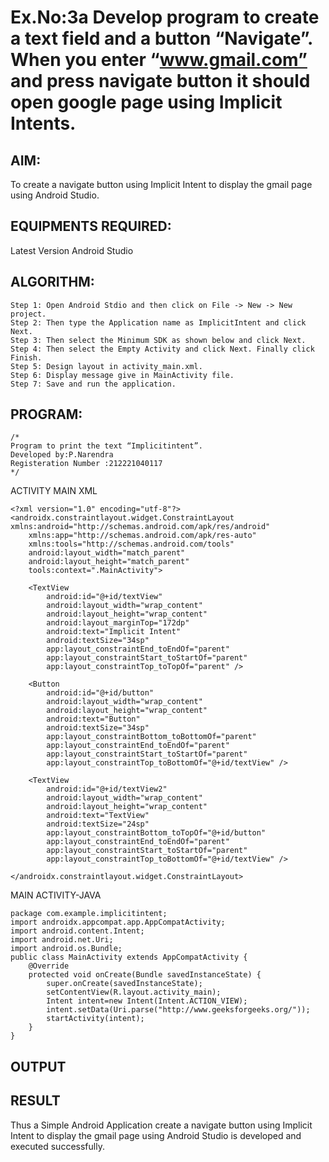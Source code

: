 # Ex.No:3a Develop program to create a text field and a button “Navigate”. When you enter “www.gmail.com” and press navigate button it should open google page using Implicit Intents.


## AIM:

To create a navigate button using Implicit Intent to display the gmail page using Android Studio.

## EQUIPMENTS REQUIRED:

Latest Version Android Studio

## ALGORITHM:
```
Step 1: Open Android Stdio and then click on File -> New -> New project.
Step 2: Then type the Application name as ImplicitIntent and click Next.
Step 3: Then select the Minimum SDK as shown below and click Next.
Step 4: Then select the Empty Activity and click Next. Finally click Finish.
Step 5: Design layout in activity_main.xml.
Step 6: Display message give in MainActivity file.
Step 7: Save and run the application.
```
## PROGRAM:
```
/*
Program to print the text “Implicitintent”.
Developed by:P.Narendra
Registeration Number :212221040117
*/
```
ACTIVITY MAIN XML
```
<?xml version="1.0" encoding="utf-8"?>
<androidx.constraintlayout.widget.ConstraintLayout xmlns:android="http://schemas.android.com/apk/res/android"
    xmlns:app="http://schemas.android.com/apk/res-auto"
    xmlns:tools="http://schemas.android.com/tools"
    android:layout_width="match_parent"
    android:layout_height="match_parent"
    tools:context=".MainActivity">

    <TextView
        android:id="@+id/textView"
        android:layout_width="wrap_content"
        android:layout_height="wrap_content"
        android:layout_marginTop="172dp"
        android:text="Implicit Intent"
        android:textSize="34sp"
        app:layout_constraintEnd_toEndOf="parent"
        app:layout_constraintStart_toStartOf="parent"
        app:layout_constraintTop_toTopOf="parent" />

    <Button
        android:id="@+id/button"
        android:layout_width="wrap_content"
        android:layout_height="wrap_content"
        android:text="Button"
        android:textSize="34sp"
        app:layout_constraintBottom_toBottomOf="parent"
        app:layout_constraintEnd_toEndOf="parent"
        app:layout_constraintStart_toStartOf="parent"
        app:layout_constraintTop_toBottomOf="@+id/textView" />

    <TextView
        android:id="@+id/textView2"
        android:layout_width="wrap_content"
        android:layout_height="wrap_content"
        android:text="TextView"
        android:textSize="24sp"
        app:layout_constraintBottom_toTopOf="@+id/button"
        app:layout_constraintEnd_toEndOf="parent"
        app:layout_constraintStart_toStartOf="parent"
        app:layout_constraintTop_toBottomOf="@+id/textView" />

</androidx.constraintlayout.widget.ConstraintLayout>
```
MAIN ACTIVITY-JAVA
```
package com.example.implicitintent;
import androidx.appcompat.app.AppCompatActivity;
import android.content.Intent;
import android.net.Uri;
import android.os.Bundle;
public class MainActivity extends AppCompatActivity {
    @Override
    protected void onCreate(Bundle savedInstanceState) {
        super.onCreate(savedInstanceState);
        setContentView(R.layout.activity_main);
        Intent intent=new Intent(Intent.ACTION_VIEW);
        intent.setData(Uri.parse("http://www.geeksforgeeks.org/"));
        startActivity(intent);
    }
}
```

## OUTPUT




## RESULT
Thus a Simple Android Application create a navigate button using Implicit Intent to display the gmail page using Android Studio is developed and executed successfully.


